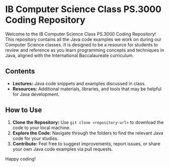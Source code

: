 # IB Computer Science Class PS.3000 Coding Repository

Welcome to the IB Computer Science Class PS.3000 Coding Repository! This repository contains all the Java code examples we work on during our Computer Science classes. It is designed to be a resource for students to review and reference as you learn programming concepts and techniques in Java, aligned with the International Baccalaureate curriculum.

## Contents

- **Lectures:** Java code snippets and examples discussed in class.
- **Resources:** Additional materials, libraries, and tools that may be helpful for Java development.

## How to Use

1. **Clone the Repository:** Use `git clone <repository-url>` to download the code to your local machine.
2. **Explore the Code:** Navigate through the folders to find the relevant Java code for your studies.
3. **Contribute:** Feel free to suggest improvements, report issues, or share your own Java code examples via pull requests.

Happy coding!
